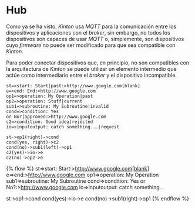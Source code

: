 # Hub


Como ya se ha visto, *Kinton* usa *MQTT* para la comunicación entre los dispositivos y aplicaciones con el _broker_, sin embargo, no todos los dispositivos son capaces de usar *MQTT* o, simplemente, son dispositivos cuyo _firmware_ no puede ser modificado para que sea compatible con *Kinton*.

Para poder conectar dispositivos que, en principio, no son compatibles con la arquitectura de *Kinton* se puede utilizar un elemento intermedio que actúe como intermediario entre el _broker_ y el dispositivo incompatible. 

```flow
st=>start: Start|past:>http://www.google.com[blank]
e=>end: End:>http://www.google.com
op1=>operation: My Operation|past
op2=>operation: Stuff|current
sub1=>subroutine: My Subroutine|invalid
cond=>condition: Yes
or No?|approved:>http://www.google.com
c2=>condition: Good idea|rejected
io=>inputoutput: catch something...|request

st->op1(right)->cond
cond(yes, right)->c2
cond(no)->sub1(left)->op1
c2(yes)->io->e
c2(no)->op2->e

```

{% flow %}
st=>start: Start:>http://www.google.com[blank]
e=>end:>http://www.google.com
op1=>operation: My Operation
sub1=>subroutine: My Subroutine
cond=>condition: Yes
or No?:>http://www.google.com
io=>inputoutput: catch something...

st->op1->cond
cond(yes)->io->e
cond(no)->sub1(right)->op1
{% endflow %}

